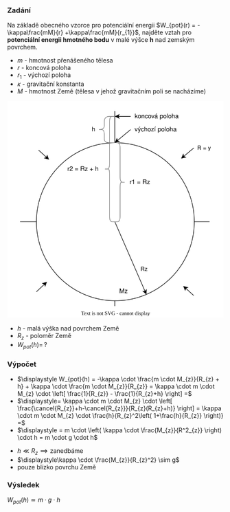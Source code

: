 ### Zadání

Na základě obecného vzorce pro potenciální energii $W_{pot}(r) = -\kappa\frac{mM}{r} +\kappa\frac{mM}{r_{1}}$, najděte vztah pro **potenciální energii hmotného bodu** v malé výšce **h** nad zemským povrchem.

- $m$ - hmotnost přenášeného tělesa
- $r$ - koncová poloha
- $r_{1}$ - výchozí poloha
- $\kappa$ - gravitační konstanta
- $M$ - hmotnost Země (tělesa v jehož gravitačním poli se nacházíme)

![](_assets/priklad4.svg)

- $h$ - malá výška nad povrchem Země
- $R_{z}$ - poloměr Země
- $W_{pot}(h) = \, ?$

### Výpočet

- $\displaystyle W_{pot}(h) = -\kappa \cdot \frac{m \cdot M_{z}}{R_{z} + h} + \kappa \cdot \frac{m \cdot M_{z}}{R_{z}} = \kappa \cdot m \cdot M_{z} \cdot \left[ \frac{1}{R_{z}} - \frac{1}{R_{z}+h} \right] =$
- $\displaystyle= \kappa \cdot m \cdot M_{z} \cdot \left[ \frac{\cancel{R_{z}}+h-\cancel{R_{z}}}{R_{z}(R_{z}+h)} \right] = \kappa \cdot m \cdot M_{z} \cdot \frac{h}{R_{z}^2\left( 1+\frac{h}{R_{z}} \right)} =$
- $\displaystyle = m \cdot \left( \kappa \cdot \frac{M_{z}}{R^2_{z}} \right) \cdot h = m \cdot g \cdot h$


+ $h \ll R_{z} \implies \text{zanedbáme}$
+ $\displaystyle\kappa \cdot \frac{M_{z}}{R_{z}^2} \sim g$
+ pouze blízko povrchu Země

### Výsledek

$W_{pot}(h) \simeq m \cdot g \cdot h$